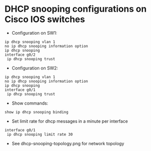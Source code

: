# DHCP snooping configurations on Cisco IOS switches

- Configuration on SW1:

```
ip dhcp snooping vlan 1
no ip dhcp snooping information option
ip dhcp snooping
interface g0/2
 ip dhcp snooping trust
```

- Configuration on SW2:

```
ip dhcp snooping vlan 1
no ip dhcp snooping information option
ip dhcp snooping
interface g0/1
 ip dhcp snooping trust
```

- Show commands:

```
show ip dhcp snooping binding

```

- Set limit rate for dhcp messages in a minute per interface

```
interface g0/1
 ip dhcp snooping limit rate 30
```

- See dhcp-snooping-topology.png for network topology
